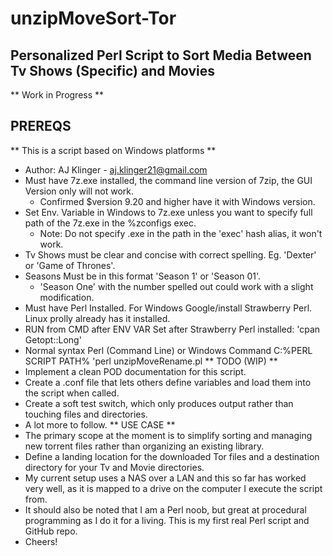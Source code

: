 # unzipMoveSort-Tor
## Personalized Perl Script to Sort Media Between Tv Shows (Specific) and Movies 
** Work in Progress **
## PREREQS
** This is a script based on Windows platforms **
* Author: AJ Klinger - aj.klinger21@gmail.com		       
* Must have 7z.exe installed, the command line version of 7zip, the GUI Version only will not work.					        
  * Confirmed $version 9.20 and higher have it with Windows version.  												                        
* Set Env. Variable in Windows to 7z.exe unless you want to specify full path of the 7z.exe in the %zconfigs exec. 	
  * Note: Do not specify .exe in the path in the 'exec' hash alias, it won't work. 								                    	
* Tv Shows must be clear and concise with correct spelling.  Eg. 'Dexter' or 'Game of Thrones'.
* Seasons Must be in this format 'Season 1' or 'Season 01'.  														                            
  * 'Season One' with the number spelled out could work with a slight modification.  								                  
* Must have Perl Installed.  For Windows Google/install Strawberry Perl.  Linux prolly already has it installed.
* RUN from CMD after ENV VAR Set after Strawberry Perl installed: 'cpan Getopt::Long'							                  
* Normal syntax Perl (Command Line) or Windows Command C:\%PERL SCRIPT PATH% 'perl unzipMoveRename.pl
** TODO (WIP) **
* Implement a clean POD documentation for this script.  														                              
* Create a .conf file that lets others define variables and load them into the script when called.				        
* Create a soft test switch, which only produces output rather than touching files and directories.
* A lot more to follow.
** USE CASE	**
* The primary scope at the moment is to simplify sorting and managing new torrent files rather than organizing an existing library.  
* Define a landing location for the downloaded Tor files and a destination directory for your Tv and Movie directories.  
* My current setup   uses a NAS over a LAN and this so far has worked very well, as it is mapped to a drive on the computer I execute the   script from.    
*	It should also be noted that I am a Perl noob, but great at procedural programming as I do it for a living.  This is my first real Perl   script and GitHub repo.  
* Cheers!
